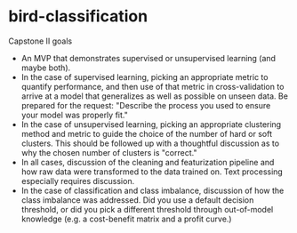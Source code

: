 # bird-classification

Capstone II goals

- An MVP that demonstrates supervised or unsupervised learning (and maybe both).
- In the case of supervised learning, picking an appropriate metric to quantify performance, and then use of that metric in cross-validation to arrive at a model that generalizes as well as possible on unseen data. Be prepared for the request: "Describe the process you used to ensure your model was properly fit."
- In the case of unsupervised learning, picking an appropriate clustering method and metric to guide the choice of the number of hard or soft clusters. This should be followed up with a thoughtful discussion as to why the chosen number of clusters is "correct."
- In all cases, discussion of the cleaning and featurization pipeline and how raw data were transformed to the data trained on. Text processing especially requires discussion.
- In the case of classification and class imbalance, discussion of how the class imbalance was addressed. Did you use a default decision threshold, or did you pick a different threshold through out-of-model knowledge (e.g. a cost-benefit matrix and a profit curve.)